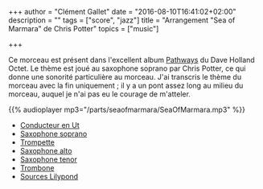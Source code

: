 +++
author = "Clément Gallet"
date = "2016-08-10T16:41:02+02:00"
description = ""
tags = ["score", "jazz"]
title = "Arrangement \"Sea of Marmara\" de Chris Potter"
topics = ["music"]

+++

Ce morceau est présent dans l'excellent album [Pathways](http://daveholland.com/recording/dr2-004-dave-holland-octet-pathways) du Dave Holland Octet. Le thème est joué au saxophone soprano par Chris Potter, ce qui donne une sonorité particulière au morceau. J'ai transcris le thème du morceau avec la fin uniquement ; il y a un pont assez long au milieu du morceau, auquel je n'ai pas eu le courage de m'atteler.

{{% audioplayer mp3="/parts/seaofmarmara/SeaOfMarmara.mp3" %}}

- [Conducteur en Ut](/parts/seaofmarmara/SeaOfMarmara.pdf)
- [Saxophone soprano](/parts/seaofmarmara/SeaOfMarmaraSSax.pdf)
- [Trompette](/parts/seaofmarmara/SeaOfMarmaraTrumpet.pdf)
- [Saxophone alto](/parts/seaofmarmara/SeaOfMarmaraASax.pdf)
- [Saxophone tenor](/parts/seaofmarmara/SeaOfMarmaraTSax.pdf)
- [Trombone](/parts/seaofmarmara/SeaOfMarmaraTb.pdf)
- [Sources Lilypond](/parts/seaofmarmara/SeaOfMarmaraSources.zip)
